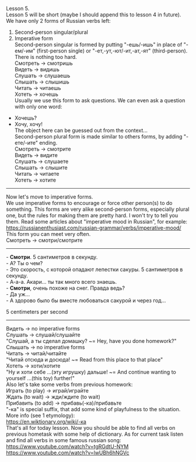 Lesson 5.  
Lesson 5 will be short (maybe I should append this to lesson 4 in future).  
We have only 2 forms of Russian verbs left:  
1. Second-person singular/plural  
2. Imperative form  
Second-person singular is formed by putting "-ешь/-ишь" in place of "-ем/-им" (first-person single) or "-ет,-ут,-ют/-ит,-ат,-ят" (third-person). There is nothing too hard.  
Смотреть -> смотришь  
Видеть -> видишь  
Слушать -> слушаешь  
Слышать -> слышишь  
Читать -> читаешь  
Хотеть -> хочешь  
Usually we use this form to ask questions. We can even ask a question with only one word:  
- Хочешь?  
- Хочу, хочу!  
The object here can be guessed out from the context...  
Second-person plural form is made similar to others forms, by adding "-ете/-ите" ending.  
Смотреть -> смотрите  
Видеть -> видите  
Слушать -> слушаете  
Слышать -> слышите  
Читать -> читаете  
Хотеть -> хотите  

---  

Now let's move to imperative forms.  
We use imperative forms to encourage or force other person(s) to do something. This forms are very alike second-person forms, especially plural one, but the rules for making them are pretty hard. I won't try to tell you them. Read some articles about "imperative mood in Russian", for example:  
https://russianenthusiast.com/russian-grammar/verbs/imperative-mood/  
This form you can meet very often.  
Смотреть -> смотри/смотрите  

-----
\- **Смотри**. 5 сантиметров в секунду.  
\- А? Ты о чем?  
\- Это скорость, с которой опадают лепестки сакуры. 5 сантиметров в секунду.  
\- А-а-а. Акари... ты так много всего знаешь.  
\- **Смотри**, очень похоже на снег. Правда ведь?  
\- Да уж...  
\- А здорово было бы вместе любоваться сакурой и через год...  

5 centimeters per second  

-----
Видеть -> no imperative forms  
Слушать -> слушай/слушайте  
"Слушай, а ты сделал домашку? ~= Hey, have you done homework?"  
Слышать -> no imperative forms  
Читать -> читай/читайте  
"Читай отсюда и досюда! ~= Read from this place to that place"  
Хотеть -> хоти/хотите  
"Ну и хоти себе ...(эту игрушку) дальше! ~= And continue wanting to yourself ...(this toy) further!"  
Also let's take some verbs from previous homework:  
Играть (to play) -> играй/играйте  
Ждать (to wait) -> жди/ждите (to wait)  
Прибавить (to add) -> прибавь(-ка)/прибавьте  
"-ка" is special suffix, that add some kind of playfulness to the situation. More info (see 1 etymology):  
https://en.wiktionary.org/wiki/-ка  
That's all for today lesson. Now you should be able to find all verbs on previous hometask with some help of dictionary. As for current task listen and find all verbs in some famous russian song:  
https://www.youtube.com/watch?v=tgRGdtU-NYM  
https://www.youtube.com/watch?v=lwUBh6hNGVc  
